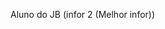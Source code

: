 Aluno do JB (infor 2 (Melhor infor))

<!---
AdrielOliveira001/AdrielOliveira001 is a ✨ special ✨ repository because its `README.md` (this file) appears on your GitHub profile.
You can click the Preview link to take a look at your changes.
--->
